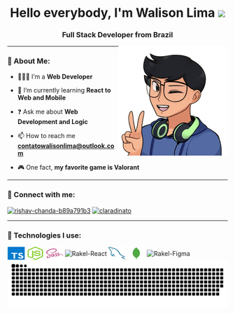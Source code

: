 <h1 align="center">Hello everybody, I'm Walison Lima <img src="https://raw.githubusercontent.com/kaueMarques/kaueMarques/master/hi.gif" height="30px"></h1>
<h3 align="center">Full Stack Developer from Brazil</h3>
<img align="right" alt="Coding" width="250" src="./public/assets/avatar.png">

---

### 👾 About Me:

- 👩🏻‍💻 I’m a **Web Developer**

- 📍 I’m currently learning **React to Web and Mobile**

- ❓ Ask me about **Web Development and Logic**

- 📫 How to reach me **contatowalisonlima@outlook.com**

- 🎮 One fact, **my favorite game is Valorant**

---

### 🎯 Connect with me:

<p align="left">
<a href="https://www.linkedin.com/in/walison-lima-079a74257/" target="blank"><img align="center" src="https://raw.githubusercontent.com/rahuldkjain/github-profile-readme-generator/master/src/images/icons/Social/linked-in-alt.svg" alt="rishav-chanda-b89a791b3" height="30" width="40" /></a>
<a href="https://www.instagram.com/npcwalison/" target="blank"><img align="center" src="https://raw.githubusercontent.com/rahuldkjain/github-profile-readme-generator/master/src/images/icons/Social/instagram.svg" alt="claradinato" height="30" width="40" /></a>
</p>

---

### 🧩 Technologies I use:

<div style="display: inline_block">
    <img
       title="Typescript: Linguagem de typagem baseada em Javascript"
       align="center" alt="Rakel-Ts" margin="5" height="30" width="40" src="https://raw.githubusercontent.com/devicons/devicon/master/icons/typescript/typescript-plain.svg">
    <img
       title="Nodejs: Software de código aberto para javascript"
       align="center" alt="Rakel-Nodejs" margin="5" height="30" width="40" src="https://raw.githubusercontent.com/devicons/devicon/master/icons/nodejs/nodejs-original.svg">
    <img
       title="Sass: Tecnologia de estilização"
       align="center" alt="Rakel-Sass" margin="5" height="30" width="40" src="https://raw.githubusercontent.com/devicons/devicon/master/icons/sass/sass-original.svg">
  <img
       title="Reactjs: Biblioteca de desenvolvimento Font-end"
       align="center" alt="Rakel-React" margin="5" height="30" width="40" src="https://cdn.jsdelivr.net/gh/devicons/devicon/icons/react/react-original.svg" />
  <img
       title="MySQL: Banco de dados relacional"
       align="center" alt="Rakel-MySql" margin="5" height="30" width="40" src="https://raw.githubusercontent.com/devicons/devicon/master/icons/mysql/mysql-plain.svg">
  <img
       title="MongoDB: Banco de dados não relacional"
       align="center" alt="Rakel-MongoDB" margin="5" height="30" width="40" src="https://raw.githubusercontent.com/devicons/devicon/master/icons/mongodb/mongodb-plain.svg">
  <img
       title="Figma: Ferramenta de Prototipagem"
       align="center" alt="Rakel-Figma" margin="5" height="30" width="40" src="https://cdn.jsdelivr.net/gh/devicons/devicon/icons/figma/figma-original.svg" />
</div>


<img alt="Rakel-figma" margin="5" src="./public/assets/github-contribution-grid-snake.svg" />
